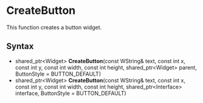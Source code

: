 # CreateButton #

This function creates a button widget.

## Syntax ##
- shared_ptr<Widget\> **CreateButton**(const WString& text, const int x, const int y, const int width, const int height, shared_ptr<Widget\> parent, ButtonStyle = BUTTON_DEFAULT)
- shared_ptr<Widget\> **CreateButton**(const WString& text, const int x, const int y, const int width, const int height, shared_ptr<Interface\> interface, ButtonStyle = BUTTON_DEFAULT)
